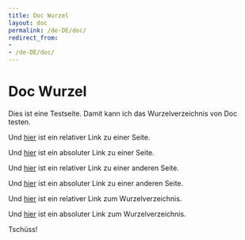 ```yaml
---
title: Doc Wurzel
layout: doc
permalink: /de-DE/doc/
redirect_from:
- 
- /de-DE/doc/
---
```


Doc Wurzel
==========

Dies ist eine Testseite.
Damit kann ich das Wurzelverzeichnis von Doc testen.

Und [hier][aaa] ist ein relativer Link zu einer Seite.

Und [hier][bbb] ist ein absoluter Link zu einer Seite.

Und [hier][ccc] ist ein relativer Link zu einer anderen Seite.

Und [hier][ddd] ist ein absoluter Link zu einer anderen Seite.

Und [hier][eee] ist ein relativer Link zum Wurzelverzeichnis.

Und [hier][fff] ist ein absoluter Link zum Wurzelverzeichnis.

Tschüss!

[aaa]: testpage1/
[bbb]: /de-DE/doc/testpage1/
[ccc]: testpage2/
[ddd]: /de-DE/doc/testpage2/
[eee]: ../
[fff]: /de-DE/
